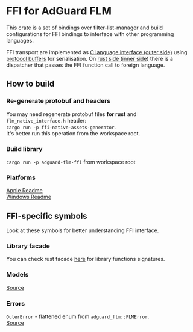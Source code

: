 # FFI for AdGuard FLM

This crate is a set of bindings over filter-list-manager and build
configurations for FFI bindings to interface with other programming languages.

FFI transport are implemented as [C language interface (outer side)][native_interface] using [protocol buffers][protobuf] for serialisation.
On [rust side (inner side)][rust_interface] there is a dispatcher that passes the FFI function call to foreign language.

## How to build

### Re-generate protobuf and headers
You may need regenerate protobuf files **for rust** and `flm_native_interface.h` header:\
`cargo run -p ffi-native-assets-generator`.\
It's better run this operation from the workspace root.

### Build library
`cargo run -p adguard-flm-ffi` from workspace root

### Platforms

[Apple Readme](./src/platforms/apple/README.md)\
[Windows Readme](./src/platforms/windows/README_WIN.md)

## FFI-specific symbols

Look at these symbols for better understanding FFI interface.

### Library facade
You can check rust facade [here][library_facade] for library functions signatures.

### Models

[Source](./src/models/mod.rs)

### Errors

`OuterError` - flattened enum from `adguard_flm::FLMError`.\
[Source](./src/outer_error.rs)

[protobuf]: https://protobuf.dev
[native_interface]: ./src/platforms/flm_native_interface.h
[rust_interface]: ./src/native_interface/mod.rs
[library_facade]: ./src/lib.rs

